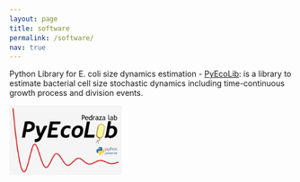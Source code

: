 ```yaml
---
layout: page    
title: software
permalink: /software/
nav: true
---
```


Python Library for E. coli size dynamics estimation - [PyEcoLib](https://github.com/SystemsBiologyUniandes/PyEcoLib): is a library to estimate bacterial cell size stochastic dynamics including time-continuous growth process and division events.

<img src="/assets/img/pyecolib.png" alt="PyEcoLib" width="200"/>